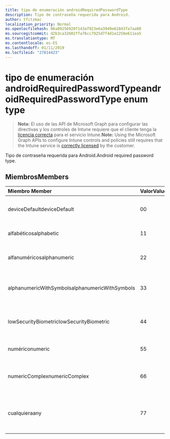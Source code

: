 ```yaml
---
title: tipo de enumeración androidRequiredPasswordType
description: Tipo de contraseña requerida para Android.
author: tfitzmac
localization_priority: Normal
ms.openlocfilehash: 06a89256920f143af923e6a3949e61843fa7aa00
ms.sourcegitcommit: d2b3ca32602ffa76cc7925d7f4d1e2258e611ea5
ms.translationtype: MT
ms.contentlocale: es-ES
ms.lasthandoff: 01/11/2019
ms.locfileid: "27814423"
---
```

# <a name="androidrequiredpasswordtype-enum-type"></a><span data-ttu-id="a7200-103">tipo de enumeración androidRequiredPasswordType</span><span class="sxs-lookup"><span data-stu-id="a7200-103">androidRequiredPasswordType enum type</span></span>

> <span data-ttu-id="a7200-104">**Nota:** El uso de las API de Microsoft Graph para configurar las directivas y los controles de Intune requiere que el cliente tenga la [licencia correcta](https://go.microsoft.com/fwlink/?linkid=839381) para el servicio Intune.</span><span class="sxs-lookup"><span data-stu-id="a7200-104">**Note:** Using the Microsoft Graph APIs to configure Intune controls and policies still requires that the Intune service is [correctly licensed](https://go.microsoft.com/fwlink/?linkid=839381) by the customer.</span></span>

<span data-ttu-id="a7200-105">Tipo de contraseña requerida para Android.</span><span class="sxs-lookup"><span data-stu-id="a7200-105">Android required password type.</span></span>
## <a name="members"></a><span data-ttu-id="a7200-106">Miembros</span><span class="sxs-lookup"><span data-stu-id="a7200-106">Members</span></span>
|<span data-ttu-id="a7200-107">Miembro	</span><span class="sxs-lookup"><span data-stu-id="a7200-107">Member</span></span>|<span data-ttu-id="a7200-108">Valor</span><span class="sxs-lookup"><span data-stu-id="a7200-108">Value</span></span>|<span data-ttu-id="a7200-109">Description</span><span class="sxs-lookup"><span data-stu-id="a7200-109">Description</span></span>|
|:---|:---|:---|
|<span data-ttu-id="a7200-110">deviceDefault</span><span class="sxs-lookup"><span data-stu-id="a7200-110">deviceDefault</span></span>|<span data-ttu-id="a7200-111">0</span><span class="sxs-lookup"><span data-stu-id="a7200-111">0</span></span>|<span data-ttu-id="a7200-112">Valor predeterminado de dispositivo, sin intención.</span><span class="sxs-lookup"><span data-stu-id="a7200-112">Device default value, no intent.</span></span>|
|<span data-ttu-id="a7200-113">alfabéticos</span><span class="sxs-lookup"><span data-stu-id="a7200-113">alphabetic</span></span>|<span data-ttu-id="a7200-114">1</span><span class="sxs-lookup"><span data-stu-id="a7200-114">1</span></span>|<span data-ttu-id="a7200-115">Contraseña alfabético requerida.</span><span class="sxs-lookup"><span data-stu-id="a7200-115">Alphabetic password required.</span></span>|
|<span data-ttu-id="a7200-116">alfanuméricos</span><span class="sxs-lookup"><span data-stu-id="a7200-116">alphanumeric</span></span>|<span data-ttu-id="a7200-117">2</span><span class="sxs-lookup"><span data-stu-id="a7200-117">2</span></span>|<span data-ttu-id="a7200-118">Se requiere una contraseña alfanumérica.</span><span class="sxs-lookup"><span data-stu-id="a7200-118">Alphanumeric password required.</span></span>|
|<span data-ttu-id="a7200-119">alphanumericWithSymbols</span><span class="sxs-lookup"><span data-stu-id="a7200-119">alphanumericWithSymbols</span></span>|<span data-ttu-id="a7200-120">3</span><span class="sxs-lookup"><span data-stu-id="a7200-120">3</span></span>|<span data-ttu-id="a7200-121">Alfanumérico con contraseña símbolos requerida.</span><span class="sxs-lookup"><span data-stu-id="a7200-121">Alphanumeric with symbols password required.</span></span>|
|<span data-ttu-id="a7200-122">lowSecurityBiometric</span><span class="sxs-lookup"><span data-stu-id="a7200-122">lowSecurityBiometric</span></span>|<span data-ttu-id="a7200-123">4</span><span class="sxs-lookup"><span data-stu-id="a7200-123">4</span></span>|<span data-ttu-id="a7200-124">Contraseña biométrica en función de baja seguridad requerida.</span><span class="sxs-lookup"><span data-stu-id="a7200-124">Low security biometrics based password required.</span></span>|
|<span data-ttu-id="a7200-125">numérico</span><span class="sxs-lookup"><span data-stu-id="a7200-125">numeric</span></span>|<span data-ttu-id="a7200-126">5</span><span class="sxs-lookup"><span data-stu-id="a7200-126">5</span></span>|<span data-ttu-id="a7200-127">Contraseña numérica requerida.</span><span class="sxs-lookup"><span data-stu-id="a7200-127">Numeric password required.</span></span>|
|<span data-ttu-id="a7200-128">numericComplex</span><span class="sxs-lookup"><span data-stu-id="a7200-128">numericComplex</span></span>|<span data-ttu-id="a7200-129">6</span><span class="sxs-lookup"><span data-stu-id="a7200-129">6</span></span>|<span data-ttu-id="a7200-130">Contraseña compleja numérico requerida.</span><span class="sxs-lookup"><span data-stu-id="a7200-130">Numeric complex password required.</span></span>|
|<span data-ttu-id="a7200-131">cualquiera</span><span class="sxs-lookup"><span data-stu-id="a7200-131">any</span></span>|<span data-ttu-id="a7200-132">7</span><span class="sxs-lookup"><span data-stu-id="a7200-132">7</span></span>|<span data-ttu-id="a7200-133">Se requiere una contraseña o patrón y cualquiera es aceptable.</span><span class="sxs-lookup"><span data-stu-id="a7200-133">A password or pattern is required, and any is acceptable.</span></span>|



